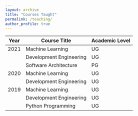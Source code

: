 ```yaml
---
layout: archive
title: "Courses Taught"
permalink: /teaching/
author_profile: true
---
```


|**Year** | **Course Title** |**Academic Level**|
|---- |----|----|
|2021  | Machine Learning  | UG |
|      | Development Engineering |  UG|
|      | Software Architecture | PG |
|2020 |Machine Learning  | UG |
|      | Development Engineering |  UG|
|2019 |Machine Learning  | UG |
|      | Development Engineering |  UG|
|      | Python Programming| UG|
